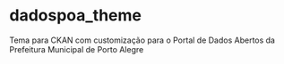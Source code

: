 dadospoa_theme
==============

Tema para CKAN com customização para o Portal de Dados Abertos da Prefeitura Municipal de Porto Alegre
